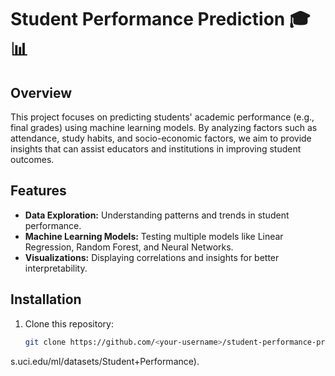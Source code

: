 # Student Performance Prediction 🎓📊

## Overview
This project focuses on predicting students' academic performance (e.g., final grades) using machine learning models. By analyzing factors such as attendance, study habits, and socio-economic factors, we aim to provide insights that can assist educators and institutions in improving student outcomes.

## Features
- **Data Exploration:** Understanding patterns and trends in student performance.
- **Machine Learning Models:** Testing multiple models like Linear Regression, Random Forest, and Neural Networks.
- **Visualizations:** Displaying correlations and insights for better interpretability.

## Installation
1. Clone this repository:
   ```bash
   git clone https://github.com/<your-username>/student-performance-prediction.git
s.uci.edu/ml/datasets/Student+Performance).


